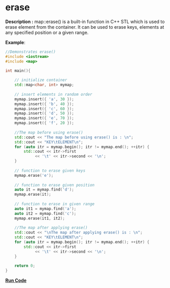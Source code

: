 # erase

**Description :** map::erase() is a built-in function in C++ STL which is used to erase element from the container. It can be used to erase keys, elements at any specified position or a given range. 

**Example**:

```cpp
//Demonstrates erase()
#include <iostream>
#include <map>

int main(){
  
    // initialize container 
    std::map<char, int> mymap; 
  
    // insert elements in random order 
    mymap.insert({ 'a', 30 }); 
    mymap.insert({ 'b', 40 }); 
    mymap.insert({ 'c', 60 }); 
    mymap.insert({ 'd', 50 }); 
    mymap.insert({ 'e', 70 }); 
    mymap.insert({ 'f', 20 }); 
    
    //The map before using erase()
    std::cout << "The map before using erase() is : \n"; 
    std::cout << "KEY\tELEMENT\n"; 
    for (auto itr = mymap.begin(); itr != mymap.end(); ++itr) { 
        std::cout << itr->first 
             << '\t' << itr->second << '\n'; 
    } 
    
    // function to erase given keys 
    mymap.erase('e');
    
    // function to erase given position  
    auto it = mymap.find('d');
    mymap.erase(it);
    
    // function to erase in given range
    auto it1 = mymap.find('a');
    auto it2 = mymap.find('c');
    mymap.erase(it1, it2);
    
    //The map after applying erase()
    std::cout << "\nThe map after applying erase() is : \n"; 
    std::cout << "KEY\tELEMENT\n"; 
    for (auto itr = mymap.begin(); itr != mymap.end(); ++itr) { 
        std::cout << itr->first 
             << '\t' << itr->second << '\n'; 
    } 
    
    return 0;
}
```

**[Run Code](https://rextester.com/NZZSKF89749)**

